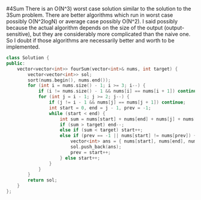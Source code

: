 #4Sum
There is an O(N^3) worst case solution similar to the solution to the 3Sum problem. There are better algorithms which run in worst case possibly O(N^2logN) or average case possibly O(N^2). I said possibly because the actual algorithm depends on the size of the output (output-sensitive),  but they are considerably more complicated than the naive one. So I doubt if those algorithms are necessarily better and worth to be implemented.
```C++
class Solution {
public:
    vector<vector<int>> fourSum(vector<int>& nums, int target) {
        vector<vector<int>> sol;
        sort(nums.begin(), nums.end());
        for (int i = nums.size() - 1; i >= 3; i--) {
            if (i != nums.size() - 1 && nums[i] == nums[i + 1]) continue;
            for (int j = i - 1; j >= 2; j--) {
                if (j != i - 1 && nums[j] == nums[j + 1]) continue;
                int start = 0, end = j - 1, prev = -1;
                while (start < end) {
                    int sum = nums[start] + nums[end] + nums[j] + nums[i];
                    if (sum > target) end--;
                    else if (sum < target) start++;
                    else if (prev == -1 || nums[start] != nums[prev]) {
                        vector<int> ans = { nums[start], nums[end], nums[j], nums[i] };
                        sol.push_back(ans);
                        prev = start++;
                    } else start++;
                }
            }
        }
        return sol;
    }
};
```
